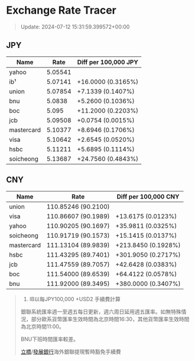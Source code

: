 # Exchange Rate Tracer

> Update: 2024-07-12 15:31:59.399572+00:00

## JPY

| Name       |    Rate | Diff per 100,000 JPY   |
|------------|---------|------------------------|
| yahoo      | 5.05541 |                        |
| ib¹        | 5.07141 | +16.0000 (0.3165%)     |
| union      | 5.07854 | +7.1339 (0.1407%)      |
| bnu        | 5.0838  | +5.2600 (0.1036%)      |
| boc        | 5.095   | +11.2000 (0.2203%)     |
| jcb        | 5.09508 | +0.0754 (0.0015%)      |
| mastercard | 5.10377 | +8.6946 (0.1706%)      |
| visa       | 5.10642 | +2.6545 (0.0520%)      |
| hsbc       | 5.11211 | +5.6895 (0.1114%)      |
| soicheong  | 5.13687 | +24.7560 (0.4843%)     |

## CNY

| Name       | Rate                | Diff per 100,000 CNY   |
|------------|---------------------|------------------------|
| union      | 110.85246	(90.2100) |                        |
| visa       | 110.86607	(90.1989) | +13.6175 (0.0123%)     |
| yahoo      | 110.90205	(90.1697) | +35.9811 (0.0325%)     |
| soicheong  | 110.91719	(90.1573) | +15.1415 (0.0137%)     |
| mastercard | 111.13104	(89.9839) | +213.8450 (0.1928%)    |
| hsbc       | 111.43295	(89.7401) | +301.9050 (0.2717%)    |
| jcb        | 111.47559	(89.7057) | +42.6428 (0.0383%)     |
| boc        | 111.54000	(89.6539) | +64.4122 (0.0578%)     |
| bnu        | 111.92000	(89.3495) | +380.0000 (0.3407%)    |


> 1. IB以每JPY100,000 +USD2 手續費計算
>
> 銀聯系統匯率週一至週五每日更新，週六周日延用週五匯率。如無特殊情況，部分歐系貨幣匯率生效時間為北京時間16:30，其他貨幣匯率生效時間為北京時間11:00。
>
> BNU下班時間匯率較差。
>
> [立橋](https://www.wlbank.com.mo/uploads/ueditor/file/20181211/1544536513900230.pdf)/[發展銀行](https://www.mdb.com.mo/Service_Charges_20230728.pdf)海外銀聯提現暫時豁免手續費

